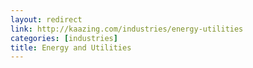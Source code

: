 ```yaml
---
layout: redirect
link: http://kaazing.com/industries/energy-utilities
categories: [industries]
title: Energy and Utilities
---
```

